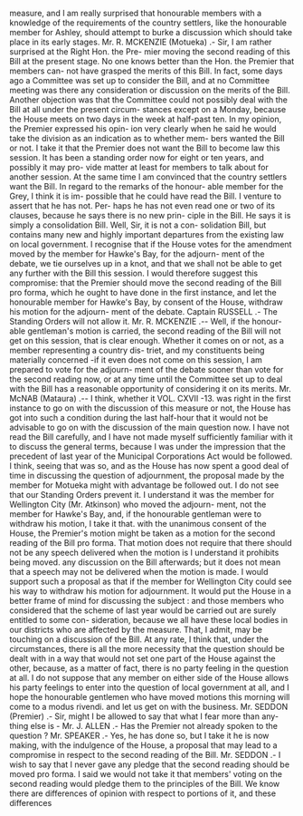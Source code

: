 measure, and I am really surprised that honourable members with a knowledge of the requirements of the country settlers, like the honourable member for Ashley, should attempt to burke a discussion which should take place in its early stages. Mr. R. MCKENZIE (Motueka) .- Sir, I am rather surprised at the Right Hon. the Pre- mier moving the second reading of this Bill at the present stage. No one knows better than the Hon. the Premier that members can- not have grasped the merits of this Bill. In fact, some days ago a Committee was set up to consider the Bill, and at no Committee meeting was there any consideration or discussion on the merits of the Bill. Another objection was that the Committee could not possibly deal with the Bill at all under the present circum- stances except on a Monday, because the House meets on two days in the week at half-past ten. In my opinion, the Premier expressed his opin- ion very clearly when he said he would take the division as an indication as to whether mem- bers wanted the Bill or not. I take it that the Premier does not want the Bill to become law this session. It has been a standing order now for eight or ten years, and possibly it may pro- vide matter at least for members to talk about for another session. At the same time I am convinced that the country settlers want the Bill. In regard to the remarks of the honour- able member for the Grey, I think it is im- possible that he could have read the Bill. I venture to assert that he has not. Per- haps he has not even read one or two of its clauses, because he says there is no new prin- ciple in the Bill. He says it is simply a consolidation Bill. Well, Sir, it is not a con- solidation Bill, but contains many new and highly important departures from the existing law on local government. I recognise that if the House votes for the amendment moved by the member for Hawke's Bay, for the adjourn- ment of the debate, we tie ourselves up in a knot, and that we shall not be able to get any further with the Bill this session. I would therefore suggest this compromise: that the Premier should move the second reading of the Bill pro forma, which he ought to have done in the first instance, and let the honourable member for Hawke's Bay, by consent of the House, withdraw his motion for the adjourn- ment of the debate. Captain RUSSELL .- The Standing Orders will not allow it. Mr. R. MCKENZIE .-- Well, if the honour- able gentleman's motion is carried, the second reading of the Bill will not get on this session, that is clear enough. Whether it comes on or not, as a member representing a country dis- triet, and my constituents being materially concerned -if it even does not come on this session, I am prepared to vote for the adjourn- ment of the debate sooner than vote for the second reading now, or at any time until the Committee set up to deal with the Bill has a reasonable opportunity of considering it on its merits. Mr. McNAB (Mataura) .-- I think, whether it VOL. CXVII -13. was right in the first instance to go on with the discussion of this measure or not, the House has got into such a condition during the last half-hour that it would not be advisable to go on with the discussion of the main question now. I have not read the Bill carefully, and I have not made myself sufficiently familiar with it to discuss the general terms, because I was under the impression that the precedent of last year of the Municipal Corporations Act would be followed. I think, seeing that was so, and as the House has now spent a good deal of time in discussing the question of adjournment, the proposal made by the member for Motueka might with advantage be followed out. I do not see that our Standing Orders prevent it. I understand it was the member for Wellington City (Mr. Atkinson) who moved the adjourn- ment, not the member for Hawke's Bay, and, if the honourable gentleman were to withdraw his motion, I take it that. with the unanimous consent of the House, the Premier's motion might be taken as a motion for the second reading of the Bill pro forma. That motion does not require that there should not be any speech delivered when the motion is I understand it prohibits being moved. any discussion on the Bill afterwards; but it does not mean that a speech may not be delivered when the motion is made. I would support such a proposal as that if the member for Wellington City could see his way to withdraw his motion for adjournment. It would put the House in a better frame of mind for discussing the subject : and those members who considered that the scheme of last year would be carried out are surely entitled to some con- sideration, because we all have these local bodies in our districts who are affected by the measure. That, I admit, may be touching on a discussion of the Bill. At any rate, I think that, under the circumstances, there is all the more necessity that the question should be dealt with in a way that would not set one part of the House against the other, because, as a matter of fact, there is no party feeling in the question at all. I do not suppose that any member on either side of the House allows his party feelings to enter into the question of local government at all, and I hope the honourable gentlemen who have moved motions this morning will come to a modus rivendi. and let us get on with the business. Mr. SEDDON (Premier) .- Sir, might I be allowed to say that what I fear more than any- thing else is - Mr. J. ALLEN .- Has the Premier not already spoken to the question ? Mr. SPEAKER .- Yes, he has done so, but I take it he is now making, with the indulgence of the House, a proposal that may lead to a compromise in respect to the second reading of the Bill. Mr. SEDDON .- I wish to say that I never gave any pledge that the second reading should be moved pro forma. I said we would not take it that members' voting on the second reading would pledge them to the principles of the Bill. We know there are differences of opinion with respect to portions of it, and these differences 